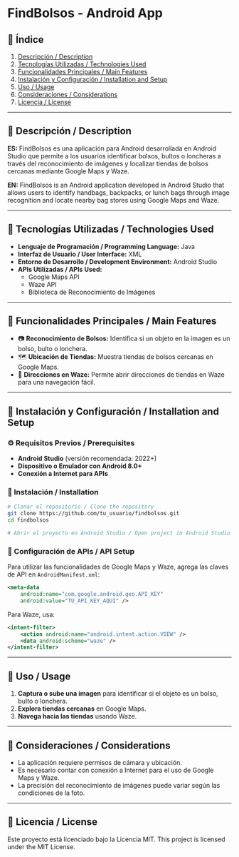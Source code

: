 # FindBolsos - Android App

## 📌 Índice
1. [Descripción / Description](#descripción--description)
2. [Tecnologías Utilizadas / Technologies Used](#tecnologías-utilizadas--technologies-used)
3. [Funcionalidades Principales / Main Features](#funcionalidades-principales--main-features)
4. [Instalación y Configuración / Installation and Setup](#instalación-y-configuración--installation-and-setup)
5. [Uso / Usage](#uso--usage)
6. [Consideraciones / Considerations](#consideraciones--considerations)
7. [Licencia / License](#licencia--license)

---

## 📌 Descripción / Description
**ES:** FindBolsos es una aplicación para Android desarrollada en Android Studio que permite a los usuarios identificar bolsos, bultos o loncheras a través del reconocimiento de imágenes y localizar tiendas de bolsos cercanas mediante Google Maps y Waze.

**EN:** FindBolsos is an Android application developed in Android Studio that allows users to identify handbags, backpacks, or lunch bags through image recognition and locate nearby bag stores using Google Maps and Waze.

---

## 📌 Tecnologías Utilizadas / Technologies Used
- **Lenguaje de Programación / Programming Language:** Java
- **Interfaz de Usuario / User Interface:** XML
- **Entorno de Desarrollo / Development Environment:** Android Studio
- **APIs Utilizadas / APIs Used:**
  - Google Maps API
  - Waze API
  - Biblioteca de Reconocimiento de Imágenes

---

## 📌 Funcionalidades Principales / Main Features
- 📷 **Reconocimiento de Bolsos:** Identifica si un objeto en la imagen es un bolso, bulto o lonchera.
- 🗺️ **Ubicación de Tiendas:** Muestra tiendas de bolsos cercanas en Google Maps.
- 🚗 **Direcciones en Waze:** Permite abrir direcciones de tiendas en Waze para una navegación fácil.

---

## 📌 Instalación y Configuración / Installation and Setup
### ⚙️ Requisitos Previos / Prerequisites
- **Android Studio** (versión recomendada: 2022+)
- **Dispositivo o Emulador con Android 8.0+**
- **Conexión a Internet para APIs**

### 🔧 Instalación / Installation
```bash
# Clonar el repositorio / Clone the repository
git clone https://github.com/tu_usuario/findbolsos.git
cd findbolsos

# Abrir el proyecto en Android Studio / Open project in Android Studio
```

### 🔧 Configuración de APIs / API Setup
Para utilizar las funcionalidades de Google Maps y Waze, agrega las claves de API en `AndroidManifest.xml`:
```xml
<meta-data
    android:name="com.google.android.geo.API_KEY"
    android:value="TU_API_KEY_AQUI" />
```

Para Waze, usa:
```xml
<intent-filter>
    <action android:name="android.intent.action.VIEW" />
    <data android:scheme="waze" />
</intent-filter>
```

---

## 📌 Uso / Usage
1. **Captura o sube una imagen** para identificar si el objeto es un bolso, bulto o lonchera.
2. **Explora tiendas cercanas** en Google Maps.
3. **Navega hacia las tiendas** usando Waze.

---

## 📌 Consideraciones / Considerations
- La aplicación requiere permisos de cámara y ubicación.
- Es necesario contar con conexión a Internet para el uso de Google Maps y Waze.
- La precisión del reconocimiento de imágenes puede variar según las condiciones de la foto.

---

## 📌 Licencia / License
Este proyecto está licenciado bajo la Licencia MIT.
This project is licensed under the MIT License.

